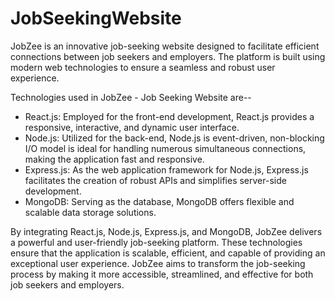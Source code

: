 # JobSeekingWebsite
JobZee is an innovative job-seeking website designed to facilitate efficient connections between job seekers and employers. The platform is built using modern web technologies to ensure a seamless and robust user experience.

Technologies used in JobZee - Job Seeking Website are--
* React.js: Employed for the front-end development, React.js provides a responsive, interactive, and dynamic user interface. 
* Node.js: Utilized for the back-end, Node.js is event-driven, non-blocking I/O model is ideal for handling numerous simultaneous connections, making the application fast and responsive.
* Express.js: As the web application framework for Node.js, Express.js facilitates the creation of robust APIs and simplifies server-side development. 
* MongoDB: Serving as the database, MongoDB offers flexible and scalable data storage solutions. 

By integrating React.js, Node.js, Express.js, and MongoDB, JobZee delivers a powerful and user-friendly job-seeking platform. These technologies ensure that the application is scalable, efficient, and capable of providing an exceptional user experience. JobZee aims to transform the job-seeking process by making it more accessible, streamlined, and effective for both job seekers and employers. 

